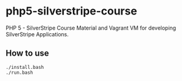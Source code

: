 # php5-silverstripe-course
PHP 5 - SilverStripe Course Material and Vagrant VM for developing SilverStripe Applications.

## How to use

```cd vagrant
./install.bash
./run.bash
```

